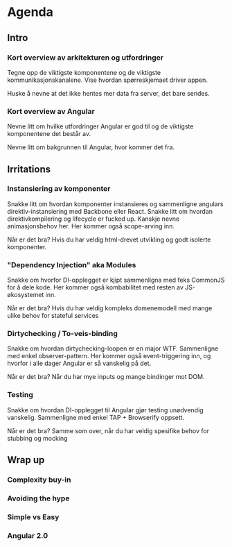 # Agenda

## Intro

### Kort overview av arkitekturen og utfordringer

Tegne opp de viktigste komponentene og de viktigste kommunikasjonskanalene. Vise hvordan spørreskjemaet driver appen.

Huske å nevne at det ikke hentes mer data fra server, det bare sendes.

### Kort overview av Angular

Nevne litt om hvilke utfordringer Angular er god til og de viktigste komponentene det består av.

Nevne litt om bakgrunnen til Angular, hvor kommer det fra.

## Irritations

### Instansiering av komponenter

Snakke litt om hvordan komponenter instansieres og sammenligne angulars direktiv-instansiering med Backbone eller React. Snakke litt om hvordan direktivkompilering og lifecycle er fucked up. Kanskje nevne animasjonsbehov her. Her kommer også scope-arving inn.

Når er det bra? Hvis du har veldig html-drevet utvikling og godt isolerte komponenter.

### "Dependency Injection" aka Modules

Snakke om hvorfor DI-opplegget er kjipt sammenligna med feks CommonJS for å dele kode. Her kommer også kombabilitet med resten av JS-økosystemet inn.

Når er det bra? Hvis du har veldig kompleks domenemodell med mange ulike behov for stateful services

### Dirtychecking / To-veis-binding

Snakke om hvordan dirtychecking-loopen er en major WTF. Sammenligne med enkel observer-pattern. Her kommer også event-triggering inn, og hvorfor i alle dager Angular er så vanskelig på det.

Når er det bra? Når du har mye inputs og mange bindinger mot DOM.

### Testing

Snakke om hvordan DI-opplegget til Angular gjør testing unødvendig vanskelig. Sammenligne med enkel TAP + Browserify oppsett.

Når er det bra? Samme som over, når du har veldig spesifike behov for stubbing og mocking

## Wrap up

### Complexity buy-in

### Avoiding the hype

### Simple vs Easy

### Angular 2.0